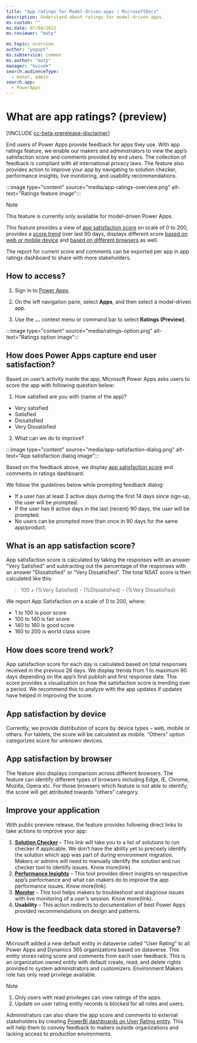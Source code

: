 ```yaml
---
title: "App ratings for Model-driven-apps | MicrosoftDocs"
description: Understand about ratings for model-driven apps. 
ms.custom: ""
ms.date: 07/04/2022
ms.reviewer: "matp"

ms.topic: overview
author: "yogupt"
ms.subservice: common
ms.author: "matp"
manager: "kvivek"
search.audienceType: 
  - maker, admin
search.app: 
  - PowerApps
---
```

# What are app ratings? (preview)

[!INCLUDE [cc-beta-prerelease-disclaimer](../../includes/cc-beta-prerelease-disclaimer.md)]

End users of Power Apps provide feedback for apps they use. With app ratings feature, we enable our makers and administrators to view the app’s satisfaction score and comments provided by end users. The collection of feedback is compliant with all international privacy laws. The feature also provides action to improve your app by navigating to solution checker, performance insights, live monitoring, and usability recommendations.

:::image type="content" source="media/app-ratings-overview.png" alt-text="Ratings feature image":::

>[!NOTE]
>This feature is currently only available for model-driven Power Apps.

This feature provides a view of [app satisfaction score](#what-is-an-app-satisfaction-score) on scale of 0 to 200, provides a [score trend](#how-does-score-trend-work) over last 90 days, displays different score [based on web or mobile device](#app-satisfaction-by-device) and [based on different browsers](#app-satisfaction-by-browser) as well.

The report for current score and comments can be exported per app in app ratings dashboard to share with more stakeholders.

## How to access? 

1. Sign in to [Power Apps](https://make.powerapps.com). 

1. On the left navigation pane, select **Apps**, and then select a model-driven app.

1. Use the **...** context menu or command bar to select **Ratings (Preview)**.

:::image type="content" source="media/ratings-option.png" alt-text="Ratings option image":::

## How does Power Apps capture end user satisfaction?

Based on user’s activity inside the app, Microsoft Power Apps asks users to score the app with following question below:

1. How satisfied are you with (name of the app)?
-	Very satisfied
-	Satisfied
-	Dissatisfied
-	Very Dissatisfied

2. What can we do to improve?

:::image type="content" source="media/app-satisfaction-dialog.png" alt-text="App satisfaction dialog image":::

Based on the feedback above, we display [app satisfaction score](#what-is-an-app-satisfaction-score) and comments in ratings dashboard.

We follow the guidelines below while prompting feedback dialog:
-	If a user has at least 3 active days during the first 14 days since sign-up, the user will be prompted.
-	If the user has 6 active days in the last (recent) 90 days, the user will be prompted.
-	No users can be prompted more than once in 90 days for the same app/product.

## What is an app satisfaction score?
App satisfaction score is calculated by taking the responses with an answer "Very Satisfied" and subtracting out the percentage of the responses with an answer "Dissatisfied" or "Very Dissatisfied". The total NSAT score is then calculated like this:

>100 + (%Very Satisfied) - (%Dissatisfied) - (%Very Dissatisfied)

We report App Satisfaction on a scale of 0 to 200, where:
- 1 to 100 is poor score
- 100 to 140 is fair score
- 140 to 160 is good score
- 160 to 200 is world class score

## How does score trend work? 
App satisfaction score for each day is calculated based on total responses received in the previous 28 days. We display trends from 1 to maximum 90 days depending on the app’s first publish and first response date. This score provides a visualization on how the satisfaction score is trending over a period. We recommend this to analyze with the app updates if updates have helped in improving the score.

## App satisfaction by device
Currently, we provide distribution of score by device types – web, mobile or others. For tablets, the score will be calculated as mobile. “Others” option categorizes score for unknown devices.

## App satisfaction by browser
The feature also displays comparison across different browsers. The feature can identify different types of browsers including Edge, IE, Chrome, Mozilla, Opera etc. For those browsers which feature is not able to identify, the score will get attributed towards “others” category.

## Improve your application
With public preview release, the feature provides following direct links to take actions to improve your app:
1. **[Solution Checker](../data-platform/use-powerapps-checker)** – This link will take you to a list of solutions to run checker if applicable. We don’t have the ability yet to precisely identify the solution which app was part of during environment migration. Makers or admins will need to manually identify the solution and run checker tool to identify issues. Know more(link).
2. **[Performance Insights](performance-insights-overview.md)** – This tool provides direct insights on respective app’s performance and what can makers do to improve the app performance issues. Know more(link).
3. **[Monitor](../model-driven-apps/monitor-page-checker)** – This tool helps makers to troubleshoot and diagnose issues with live monitoring of a user’s session. Know more(link).
4. **Usability** – This action redirects to documentation of best Power Apps provided recommendations on design and patterns.

## How is the feedback data stored in Dataverse?
Microsoft added a new default entity in dataverse called “User Rating” to all Power Apps and Dynamics 365 organizations based on dataverse. This entity stores rating score and comments from each user feedback. This is an organization owned entity with default create, read, and delete rights provided to system administrators and customizers. Environment Makers role has only read privilege available.

>[!Note]
>1.	Only users with read privileges can view ratings of the apps.
>2.	Update on user rating entity records is blocked for all roles and users.

Administrators can also share the app score and comments to external stakeholders by creating [PowerBI dashboards on User Rating entity](../data-platform/use-powerbi-dataverse). This will help them to convey feedback to makers outside organizations and lacking access to production environments.

